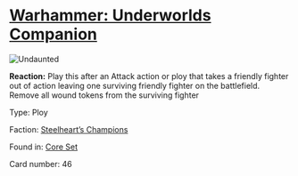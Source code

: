 # [Warhammer: Underworlds Companion](https://guidokessels.github.io/wh-underworlds)

  

![Undaunted](https://warhammerunderworlds.com/wp-content/uploads/sites/6/2017/12/046_ENG-Undaunted.png)

<b>Reaction:</b> Play this after an Attack action or ploy that takes a friendly fighter out of action leaving one surviving friendly fighter on the battlefield. Remove all wound tokens from the surviving fighter

Type: Ploy

Faction: [Steelheart’s Champions](https://guidokessels.github.io/wh-underworlds/factions/steelhearts-champions.md)

Found in: [Core Set](https://guidokessels.github.io/wh-underworlds/locations/core-set.md)

Card number: 46
